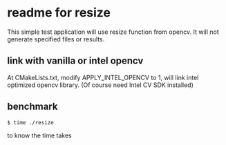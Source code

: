 # readme for resize

This simple test application will use resize function from opencv.
It will not generate specified files or results.

## link with vanilla or intel opencv

At CMakeLists.txt, modify APPLY_INTEL_OPENCV to 1, will link
intel optimized opencv library. (Of course need Intel CV SDK installed)

## benchmark

```
$ time ./resize
```

to know the time takes

